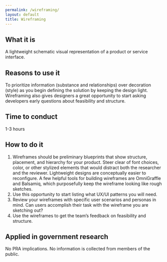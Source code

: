 ```yaml
---
permalink: /wireframing/
layout: default
title: Wireframing
---
```


## What it is

A lightweight schematic visual representation of a product or service interface.

## Reasons to use it

To prioritize information (substance and relationships) over decoration (style) as you begin defining the solution by keeping the design light. Wireframing also gives designers a great opportunity to start asking developers early questions about feasibility and structure.

## Time to conduct

1-3 hours

## How to do it

1. Wireframes should be preliminary blueprints that show structure, placement, and hierarchy for your product. Steer clear of font choices, color, or other stylized elements that would distract both the researcher and the reviewer. Lightweight designs are conceptually easier to reconfigure. A few helpful tools for building wireframes are OmniGraffle and Balsamiq, which purposefully keep the wireframe looking like rough sketches.
2. Use this opportunity to start listing what UX/UI patterns you will need.
3. Review your wireframes with specific user scenarios and personas in mind. Can users accomplish their task with the wireframe you are sketching out?
4. Use the wireframes to get the team’s feedback on feasibility and structure.

## Applied in government research

No PRA implications. No information is collected from members of the public.
